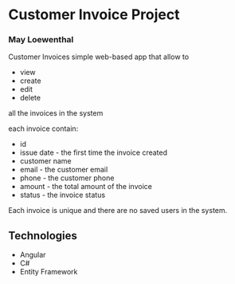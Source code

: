 # Customer Invoice Project
### May Loewenthal

Customer Invoices simple web-based app that allow to 

- view
- create
- edit
- delete

all the invoices in the system

each invoice contain:
- id
- issue date - the first time the invoice created
- customer name
- email - the customer email
- phone -  the customer phone
- amount - the total amount of the invoice
- status - the invoice status 

Each invoice is unique and there are no saved users in the system.

## Technologies

- Angular
- C#
- Entity Framework

